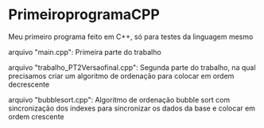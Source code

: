 # PrimeiroprogramaCPP
<p>Meu primeiro programa feito em C++, só para testes da linguagem mesmo</p>
<p>arquivo "main.cpp": Primeira parte do trabalho</p>
<p>arquivo "trabalho_PT2Versaofinal.cpp": Segunda parte do trabalho, na qual precisamos criar um algoritmo de ordenação para colocar em ordem decrescente</p>
<p>arquivo "bubblesort.cpp": Algoritmo de ordenação bubble sort com sincronização dos indexes para sincronizar os dados da base e colocar em ordem crescente</p>
